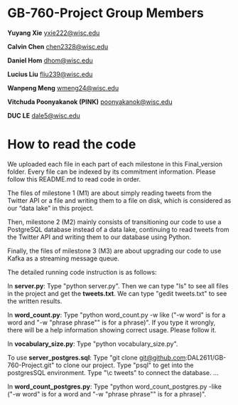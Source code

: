 # GB-760-Project Group Members
**Yuyang Xie** yxie222@wisc.edu

**Calvin Chen** chen2328@wisc.edu

**Daniel Hom** dhom@wisc.edu

**Lucius Liu** fliu239@wisc.edu

**Wanpeng Meng** wmeng24@wisc.edu

**Vitchuda Poonyakanok (PINK)** poonyakanok@wisc.edu

**DUC LE** dale5@wisc.edu


# How to read the code
We uploaded each file in each part of each milestone in this Final_version folder. Every file can be indexed by its commitment information. Please follow this README.md to read code in order.

The files of milestone 1 (M1) are about simply reading tweets from the Twitter API or a file and writing them to a file on disk, which is considered as our “data lake” in this project.

Then, milestone 2 (M2) mainly consists of transitioning our code to use a PostgreSQL database instead of a data lake, continuing to read tweets from the Twitter API and writing them to our database using Python.

Finally, the files of milestone 3 (M3) are about upgrading our code to use Kafka as a streaming message queue.

The detailed running code instruction is as follows:

In **server.py**: Type "python server.py". Then we can type "ls" to see all files in the project and get the **tweets.txt**. We can type "gedit tweets.txt" to see the written results.

In **word_count.py**: Type "python word_count.py -w like ("-w word" is for a word and "-w "phrase phrase"" is for a phrase)". If you type it wrongly, there will be a help information showing correct usage. Please follow it.

In **vocabulary_size.py**: Type "python vocabulary_size.py".

To use **server_postgres.sql**:
Type "git clone git@github.com:DAL2611/GB-760-Project.git" to clone our project.
Type "psql" to get into the postgresSQL environment.
Type "\c tweets" to connect the database.
...

In **word_count_postgres.py**: Type "python word_count_postgres.py -like ("-w word" is for a word and "-w "phrase phrase"" is for a phrase)".
